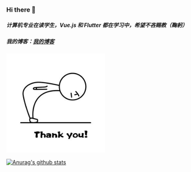 ### Hi there 👋
##### 计算机专业在读学生，Vue.js 和 Flutter 都在学习中，希望不吝赐教（鞠躬）

##### 我的博客：[我的博客](https://guagua.netlify.app/)
<img src="https://github.com/chloeeee72/chloeeee72/blob/master/jugong.gif_jpg" alt="" title="" width="260" height="260" />

[![Anurag's github stats](https://github-readme-stats.vercel.app/api?username=chloeeee72&show_icons=true&theme=tokyonight)](https://github.com/anuraghazra/github-readme-stats)

<!--
**chloeeee72/chloeeee72** is a ✨ _special_ ✨ repository because its `README.md` (this file) appears on your GitHub profile.

Here are some ideas to get you started:

- 🔭 I’m currently working on ...
- 🌱 I’m currently learning ...
- 👯 I’m looking to collaborate on ...
- 🤔 I’m looking for help with ...
- 💬 Ask me about ...
- 📫 How to reach me: ...
- 😄 Pronouns: ...
- ⚡ Fun fact: ...
-->
